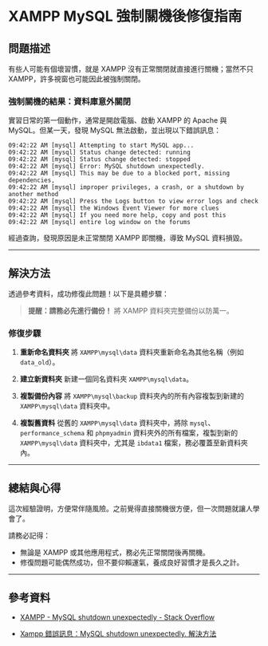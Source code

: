 # XAMPP MySQL 強制關機後修復指南

## 問題描述

有些人可能有個壞習慣，就是 XAMPP 沒有正常關閉就直接進行關機；當然不只 XAMPP，許多視窗也可能因此被強制關閉。

### 強制關機的結果：資料庫意外關閉

實習日常的第一個動作，通常是開啟電腦、啟動 XAMPP 的 Apache 與 MySQL。但某一天，發現 MySQL 無法啟動，並出現以下錯誤訊息：

```
09:42:22 AM [mysql] Attempting to start MySQL app...
09:42:22 AM [mysql] Status change detected: running
09:42:22 AM [mysql] Status change detected: stopped
09:42:22 AM [mysql] Error: MySQL shutdown unexpectedly.
09:42:22 AM [mysql] This may be due to a blocked port, missing dependencies,
09:42:22 AM [mysql] improper privileges, a crash, or a shutdown by another method
09:42:22 AM [mysql] Press the Logs button to view error logs and check
09:42:22 AM [mysql] the Windows Event Viewer for more clues
09:42:22 AM [mysql] If you need more help, copy and post this
09:42:22 AM [mysql] entire log window on the forums
```

經過查詢，發現原因是未正常關閉 XAMPP 即關機，導致 MySQL 資料損毀。

---

## 解決方法

透過參考資料，成功修復此問題！以下是具體步驟：

> **提醒：請務必先進行備份！** 將 XAMPP 資料夾完整備份以防萬一。

### 修復步驟

1. **重新命名資料夾**
   將 `XAMPP\mysql\data` 資料夾重新命名為其他名稱（例如 `data_old`）。

2. **建立新資料夾**
   新建一個同名資料夾 `XAMPP\mysql\data`。

3. **複製備份內容**
   將 `XAMPP\mysql\backup` 資料夾內的所有內容複製到新建的 `XAMPP\mysql\data` 資料夾中。

4. **複製舊資料**
   從舊的 `XAMPP\mysql\data` 資料夾中，將除 `mysql`、`performance_schema` 和 `phpmyadmin` 資料夾外的所有檔案，複製到新的 `XAMPP\mysql\data` 資料夾中，尤其是 `ibdata1` 檔案，務必覆蓋至新資料夾內。

---

## 總結與心得

這次經驗證明，方便常伴隨風險。之前覺得直接關機很方便，但一次問題就讓人學會了。

請務必記得：
- 無論是 XAMPP 或其他應用程式，務必先正常關閉後再關機。
- 修復問題可能偶然成功，但不要仰賴運氣，養成良好習慣才是長久之計。

---

## 參考資料

- [XAMPP - MySQL shutdown unexpectedly - Stack Overflow](https://stackoverflow.com/questions/18022809/xampp-mysql-shutdown-unexpectedly)

- [Xampp 錯誤訊息：MySQL shutdown unexpectedly. 解決方法](https://guiblogs.com/xampp-shutdown-unexpectedly/)